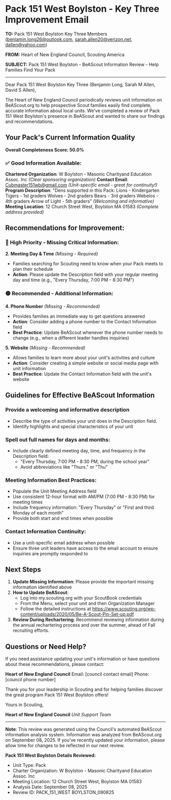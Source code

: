 # Pack 151 West Boylston - Key Three Improvement Email

**TO:** Pack 151 West Boylston Key Three Members (benjamin.long26@outlook.com, sarah.allen20@verizon.net, dallen@yahoo.com)

**FROM:** Heart of New England Council, Scouting America

**SUBJECT:** Pack 151 West Boylston - BeAScout Information Review - Help Families Find Your Pack

---

Dear Pack 151 West Boylston Key Three (Benjamin Long, Sarah M Allen, David S Allen),

The Heart of New England Council periodically reviews unit information on BeAScout.org to help prospective Scout families easily find complete, accurate information about local units. We've completed a review of Pack 151 West Boylston's presence in BeAScout and wanted to share our findings and recommendations.

## Your Pack's Current Information Quality

**Overall Completeness Score: 50.0%**

### ✅ **Good Information Available:**
**Chartered Organization**: W Boylston - Masonic Charityand Education Assoc. Inc *(Clear sponsoring organization)*
**Contact Email**: Cubmaster151wb@gmail.com *(Unit-specific email - great for continuity!)*
**Program Description**: "Dens supported in this Pack: Lions - Kindergarten Tigers - 1st graders Wolves - 2nd graders Bears - 3rd graders Webelos - 4th graders Arrow of Light - 5th graders" *(Welcoming and informative)*
**Meeting Location**: 12 Church Street West, Boylston MA 01583 *(Complete address provided)*

## Recommendations for Improvement:

### 🔴 **High Priority - Missing Critical Information:**

**2. Meeting Day & Time** *(Missing - Required)*
- Families searching for Scouting need to know when your Pack meets to plan their schedule
- **Action**: Please update the Description field with your regular meeting day and time (e.g., "Every Thursday, 7:00 PM - 8:30 PM")

### 🟡 **Recommended - Additional Information:**

**4. Phone Number** *(Missing - Recommended)*
- Provides families an immediate way to get questions answered
- **Action**: Consider adding a phone number to the Contact Information field
- **Best Practice**: Update BeAScout whenever the phone number needs to change (e.g., when a different leader handles inquiries)

**5. Website** *(Missing - Recommended)*
- Allows families to learn more about your unit's activities and culture
- **Action**: Consider creating a simple website or social media page with unit information
- **Best Practice**: Update the Contact Information field with the unit's website

## Guidelines for Effective BeAScout Information

### **Provide a welcoming and informative description**
- Describe the type of activities your unit does in the Description field.
- Identify highlights and special characteristics of your unit

### **Spell out full names for days and months:**
- Include clearly defined meeting day, time, and frequency in the Description field:
  - "Every Thursday, 7:00 PM - 8:30 PM, during the school year"
  - Avoid abbreviations like "Thurs." or "Thu"

### **Meeting Information Best Practices:**
- Populate the Unit Meeting Address field
- Use consistent 12-hour format with AM/PM (7:00 PM - 8:30 PM) for meeting times
- Include frequency information: "Every Thursday" or "First and third Monday of each month"
- Provide both start and end times when possible

### **Contact Information Continuity:**
- Use a unit-specific email address when possible
- Ensure three unit leaders have access to the email account to ensure inquiries are promptly responded to

## Next Steps

1. **Update Missing Information**: Please provide the important missing information identified above
2. **How to Update BeAScout**: 
   - Log into my.scouting.org with your ScoutBook credentials
   - From the Menu, select your unit and then Organization Manager
   - Follow the detailed instructions at
     https://www.scouting.org/wp-content/uploads/2020/05/Be-A-Scout-Pin-Set-up.pdf
3. **Review During Rechartering**: Recommend reviewing information during the annual rechartering process and over the summer, ahead of Fall recruiting efforts.

## Questions or Need Help?

If you need assistance updating your unit's information or have questions about these recommendations, please contact:

**Heart of New England Council**
Email: [council contact email]
Phone: [council phone number]

Thank you for your leadership in Scouting and for helping families discover the great program Pack 151 West Boylston offers!

Yours in Scouting,

**Heart of New England Council**
*Unit Support Team*

---

**Note**: This review was generated using the Council's automated BeAScout information analysis system. Information was analyzed from BeAScout.org on September 08, 2025. If you've recently updated your information, please allow time for changes to be reflected in our next review.

**Pack 151 West Boylston Details Reviewed:**
- Unit Type: Pack
- Charter Organization: W Boylston - Masonic Charityand Education Assoc. Inc
- Meeting Location: 12 Church Street West, Boylston MA 01583
- Analysis Date: September 08, 2025
- Review ID: PACK_151_WEST BOYLSTON_090825